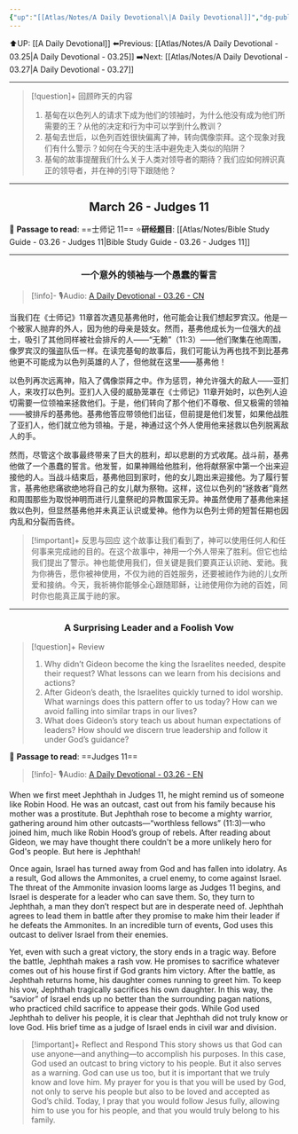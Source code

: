```yaml
---
{"up":"[[Atlas/Notes/A Daily Devotional\|A Daily Devotional]]","dg-publish":true,"permalink":"/atlas/notes/a-daily-devotional-03-26/","dgPassFrontmatter":true}
---
```


 ⬆️UP: [[A Daily Devotional]]
⬅️Previous: [[Atlas/Notes/A Daily Devotional - 03.25\|A Daily Devotional - 03.25]]
➡️Next: [[Atlas/Notes/A Daily Devotional - 03.27\|A Daily Devotional - 03.27]]

---

> [!question]+ 回顾昨天的内容
> 1. ⁠基甸在以色列人的请求下成为他们的领袖时，为什么他没有成为他们所需要的王？从他的决定和行为中可以学到什么教训？
> 2. ⁠基甸去世后，以色列百姓很快偏离了神，转向偶像崇拜。这个现象对我们有什么警示？如何在今天的生活中避免走入类似的陷阱？
> 3. 基甸的故事提醒我们什么关于人类对领导者的期待？我们应如何辨识真正的领导者，并在神的引导下跟随他？


---
## <center>March 26 -  Judges 11</center>

📖 **Passage to read**: ==士师记 11==
⭐**研经题目**: [[Atlas/Notes/Bible Study Guide - 03.26 - Judges 11\|Bible Study Guide - 03.26 - Judges 11]]

---
### <center>一个意外的领袖与一个愚蠢的誓言</center>

> [!info]- 🎙️Audio: [A Daily Devotional - 03.26 - CN]()


当我们在《士师记》11章首次遇见基弗他时，他可能会让我们想起罗宾汉。他是一个被家人抛弃的外人，因为他的母亲是妓女。然而，基弗他成长为一位强大的战士，吸引了其他同样被社会排斥的人——“无赖”（11:3）——他们聚集在他周围，像罗宾汉的强盗队伍一样。在读完基甸的故事后，我们可能认为再也找不到比基弗他更不可能成为以色列英雄的人了，但他就在这里——基弗他！

以色列再次远离神，陷入了偶像崇拜之中。作为惩罚，神允许强大的敌人——亚扪人，来攻打以色列。亚扪人入侵的威胁笼罩在《士师记》11章开始时，以色列人迫切需要一位领袖来拯救他们。于是，他们转向了那个他们不尊敬、但又极需的领袖——被排斥的基弗他。基弗他答应带领他们出征，但前提是他们发誓，如果他战胜了亚扪人，他们就立他为领袖。于是，神通过这个外人使用他来拯救以色列脱离敌人的手。

然而，尽管这个故事最终带来了巨大的胜利，却以悲剧的方式收尾。战斗前，基弗他做了一个愚蠢的誓言。他发誓，如果神赐给他胜利，他将献祭家中第一个出来迎接他的人。当战斗结束后，基弗他回到家时，他的女儿跑出来迎接他。为了履行誓言，基弗他悲痛欲绝地将自己的女儿献为祭物。这样，这位以色列的“拯救者”竟然和周围那些为取悦神明而进行儿童祭祀的异教国家无异。神虽然使用了基弗他来拯救以色列，但显然基弗他并未真正认识或爱神。他作为以色列士师的短暂任期也因内乱和分裂而告终。

> [!important]+ 反思与回应
这个故事让我们看到了，神可以使用任何人和任何事来完成祂的目的。在这个故事中，神用一个外人带来了胜利。但它也给我们提出了警示。神也能使用我们，但关键是我们要真正认识祂、爱祂。我为你祷告，愿你被神使用，不仅为祂的百姓服务，还要被祂作为祂的儿女所爱和接纳。今天，我祈祷你能够全心跟随耶稣，让祂使用你为祂的百姓，同时你也能真正属于祂的家。




---
### <center>A Surprising Leader and a Foolish Vow</center>

> [!question]+ Review
> 1. ⁠Why didn’t Gideon become the king the Israelites needed, despite their request? What lessons can we learn from his decisions and actions?
> 2. After Gideon’s death, the Israelites quickly turned to idol worship. What warnings does this pattern offer to us today? How can we avoid falling into similar traps in our lives?
> 3. What does Gideon’s story teach us about human expectations of leaders? How should we discern true leadership and follow it under God’s guidance?

📖 **Passage to read**: ==Judges 11==

> [!info]- 🎙️Audio: [A Daily Devotional - 03.26 - EN]()  

When we first meet Jephthah in Judges 11, he might remind us of someone like Robin Hood. He was an outcast, cast out from his family because his mother was a prostitute. But Jephthah rose to become a mighty warrior, gathering around him other outcasts—“worthless fellows” (11:3)—who joined him, much like Robin Hood’s group of rebels. After reading about Gideon, we may have thought there couldn't be a more unlikely hero for God's people. But here is Jephthah!

Once again, Israel has turned away from God and has fallen into idolatry. As a result, God allows the Ammonites, a cruel enemy, to come against Israel. The threat of the Ammonite invasion looms large as Judges 11 begins, and Israel is desperate for a leader who can save them. So, they turn to Jephthah, a man they don’t respect but are in desperate need of. Jephthah agrees to lead them in battle after they promise to make him their leader if he defeats the Ammonites. In an incredible turn of events, God uses this outcast to deliver Israel from their enemies.

Yet, even with such a great victory, the story ends in a tragic way. Before the battle, Jephthah makes a rash vow. He promises to sacrifice whatever comes out of his house first if God grants him victory. After the battle, as Jephthah returns home, his daughter comes running to greet him. To keep his vow, Jephthah tragically sacrifices his own daughter. In this way, the “savior” of Israel ends up no better than the surrounding pagan nations, who practiced child sacrifice to appease their gods. While God used Jephthah to deliver his people, it is clear that Jephthah did not truly know or love God. His brief time as a judge of Israel ends in civil war and division.

> [!important]+ Reflect and Respond
This story shows us that God can use anyone—and anything—to accomplish his purposes. In this case, God used an outcast to bring victory to his people. But it also serves as a warning. God can use us too, but it is important that we truly know and love him. My prayer for you is that you will be used by God, not only to serve his people but also to be loved and accepted as God’s child. Today, I pray that you would follow Jesus fully, allowing him to use you for his people, and that you would truly belong to his family.






































